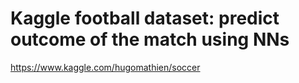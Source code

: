 # Kaggle football dataset: predict outcome of the match using NNs
https://www.kaggle.com/hugomathien/soccer

